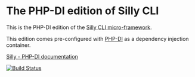 # The PHP-DI edition of Silly CLI

This is the PHP-DI edition of the [Silly CLI micro-framework](http://mnapoli.fr/silly/).

This edition comes pre-configured with [PHP-DI](http://php-di.org/) as a dependency injection container.

[Silly - PHP-DI documentation](http://mnapoli.fr/silly/docs/php-di.html)

[![Build Status](https://travis-ci.org/mnapoli/silly-php-di.svg?branch=master)](https://travis-ci.org/mnapoli/silly-php-di)

